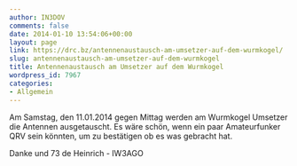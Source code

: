 ```yaml
---
author: IN3DOV
comments: false
date: 2014-01-10 13:54:06+00:00
layout: page
link: https://drc.bz/antennenaustausch-am-umsetzer-auf-dem-wurmkogel/
slug: antennenaustausch-am-umsetzer-auf-dem-wurmkogel
title: Antennenaustausch am Umsetzer auf dem Wurmkogel
wordpress_id: 7967
categories:
- Allgemein
---
```


Am Samstag, den 11.01.2014 gegen Mittag werden am Wurmkogel Umsetzer die Antennen ausgetauscht. Es wäre schön, wenn ein paar Amateurfunker QRV sein könnten, um zu bestätigen ob es was gebracht hat.


Danke und 73 de Heinrich - IW3AGO
